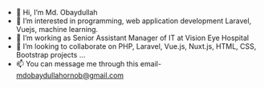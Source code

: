 - 👋 Hi, I’m Md. Obaydullah
- 👀 I’m interested in programming, web application development Laravel, Vuejs, machine learning.
- 🌱 I’m working as Senior Assistant Manager of IT at Vision Eye Hospital
- 💞️ I’m looking to collaborate on PHP, Laravel, Vue.js, Nuxt.js, HTML, CSS, Bootstrap projects ...
- 📫 You can message me through this email- mdobaydullahornob@gmail.com

<!---
obaydullah-ewu/obaydullah-ewu is a ✨ special ✨ repository because its `README.md` (this file) appears on your GitHub profile.
You can click the Preview link to take a look at your changes.
--->
